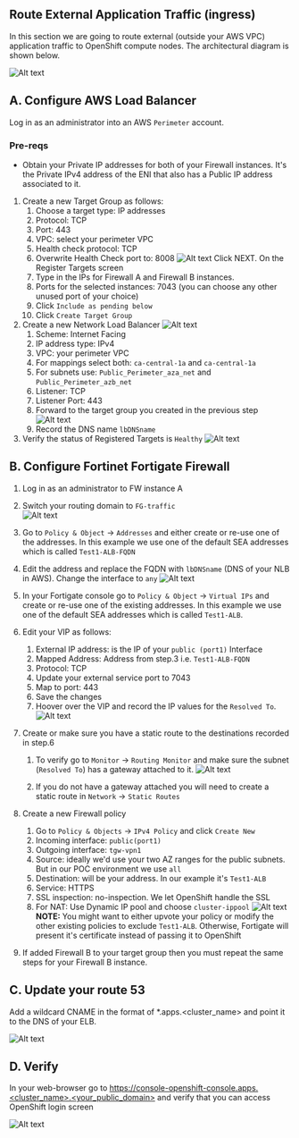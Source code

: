 ## Route External Application Traffic (ingress)

In this section we are going to route external (outside your AWS VPC) application
traffic to OpenShift compute nodes. The architectural diagram is shown below.

![Alt text](images/external-traffic-arhitecture.png?raw=true "Architecture")

## A. Configure AWS Load Balancer
Log in as an administrator into an AWS `Perimeter` account.
### Pre-reqs
* Obtain your Private IP addresses for both of your Firewall instances. It's the Private IPv4 address of the ENI that
also has a Public IP address associated to it.
  

1. Create a new Target Group as follows:
    1. Choose a target type: IP addresses
    2. Protocol: TCP
    3. Port: 443
    4. VPC: select your perimeter VPC
    5. Health check protocol: TCP
    6. Overwrite Health Check port to: 8008
       ![Alt text](images/tg-health-check.png?raw=true "AWS Target Group Health Check")
   Click NEXT. On the Register Targets screen
    1. Type in the IPs for Firewall A and Firewall B instances.
    2. Ports for the selected instances: 7043 (you can choose any other unused port of your choice)
    3. Click `Include as pending below`
    4. Click `Create Target Group`
2. Create a new Network Load Balancer
    ![Alt text](images/lb-info.png?raw=true "AWS Load Balancer")
    1. Scheme: Internet Facing
    2. IP address type: IPv4
    3. VPC: your perimeter VPC
    4. For mappings select both: `ca-central-1a` and `ca-central-1a`
    5. For subnets use: `Public_Perimeter_aza_net` and `Public_Perimeter_azb_net`
    5. Listener: TCP
    6. Listener Port: 443
    7. Forward to the target group you created in the previous step
    ![Alt text](images/lb-listener.png?raw=true "AWS Load Balancer Listener")
    8. Record the DNS name `lbDNSname`   
3. Verify the status of Registered Targets is `Healthy` 
![Alt text](images/tg-healthy.png?raw=true "AWS Target Group")


## B. Configure Fortinet Fortigate Firewall
1. Log in as an administrator to FW instance A
2. Switch your routing domain to `FG-traffic`  
   ![Alt text](images/route-domain.png?raw=true "Fortigate Route Domain")

3. Go to `Policy & Object` -> `Addresses` and either create or re-use one of the addresses. In this example we use one of the
default SEA addresses which is called `Test1-ALB-FQDN`
   
4. Edit the address and replace the FQDN with `lbDNSname` (DNS of your NLB in AWS). Change the interface to `any`
    ![Alt text](images/fw-address.png?raw=true "Fortigate Address")
5. In your Fortigate console go to `Policy & Object` -> `Virtual IPs` and create or re-use one of the existing addresses.  In this example we use one of the
default SEA addresses which is called `Test1-ALB`.
   
6. Edit your VIP as follows:
   1. External IP address: is the IP of your `public (port1)` Interface
   2. Mapped Address: Address from step.3 i.e. `Test1-ALB-FQDN`
   3. Protocol: TCP   
   4. Update your external service port to 7043
   5. Map to port: 443
   6. Save the changes
   7. Hoover over the VIP and record the IP values for the `Resolved To`.
       ![Alt text](images/fw-resolve-ip.png?raw=true "Fortigate Resolve IP")
7. Create or make sure you have a static route to the destinations recorded in step.6
   1. To verify go to `Monitor` -> `Routing Monitor` and make sure the subnet (`Resolved To`) has a gateway attached to it.
      ![Alt text](images/route-monitor.png?raw=true "Fortigate Route Monitor")

   2. If you do not have a gateway attached you will need to create a static route in `Network` -> `Static Routes`
8. Create a new Firewall policy
   1. Go to `Policy & Objects` -> `IPv4 Policy` and click `Create New`
   2. Incoming interface: `public(port1)` 
   3. Outgoing interface: `tgw-vpn1`   
   4. Source: ideally we'd use your two AZ ranges for the public subnets. But in our POC environment we use `all`
   5. Destination: will be your address. In our example it's `Test1-ALB`
   6. Service: HTTPS
   7. SSL inspection: no-inspection. We let OpenShift handle the SSL
   8. For NAT: Use Dynamic IP pool and choose `cluster-ippool`
   ![Alt text](images/fw-policy-example.png?raw=true "Fortigate Policy Example")
   **__NOTE:__** You might want to either upvote your policy or modify the other existing policies to exclude `Test1-ALB`.
Otherwise, Fortigate will present it's certificate instead of passing it to OpenShift
      
9. If added Firewall B to your target group then you must repeat the same steps for your Firewall B instance.

## C. Update your route 53
Add a wildcard CNAME in the format of *.apps.<cluster_name> and point it to the DNS of your ELB.

   ![Alt text](images/public-dns-cname.png?raw=true "Public Hosted Zone")

## D. Verify

In your web-browser go to https://console-openshift-console.apps.<cluster_name>.<your_public_domain>
and verify that you can access OpenShift login screen

   ![Alt text](images/OpenShift-login.png?raw=true "Fortigate Policy Example")
